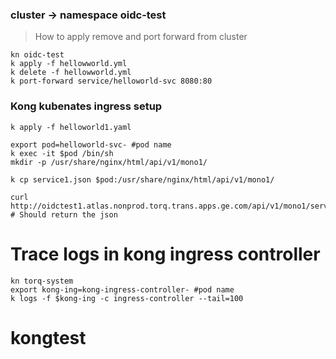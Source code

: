 
### cluster -> namespace oidc-test
> How to apply remove and port forward from cluster

```
kn oidc-test
k apply -f hellowworld.yml
k delete -f hellowworld.yml
k port-forward service/helloworld-svc 8080:80
```

### Kong kubenates ingress setup
```
k apply -f helloworld1.yaml

export pod=helloworld-svc- #pod name
k exec -it $pod /bin/sh
mkdir -p /usr/share/nginx/html/api/v1/mono1/

k cp service1.json $pod:/usr/share/nginx/html/api/v1/mono1/

curl http://oidctest1.atlas.nonprod.torq.trans.apps.ge.com/api/v1/mono1/service1.json
# Should return the json
```

# Trace logs in kong ingress controller
```
kn torq-system
export kong-ing=kong-ingress-controller- #pod name
k logs -f $kong-ing -c ingress-controller --tail=100
```
# kongtest
